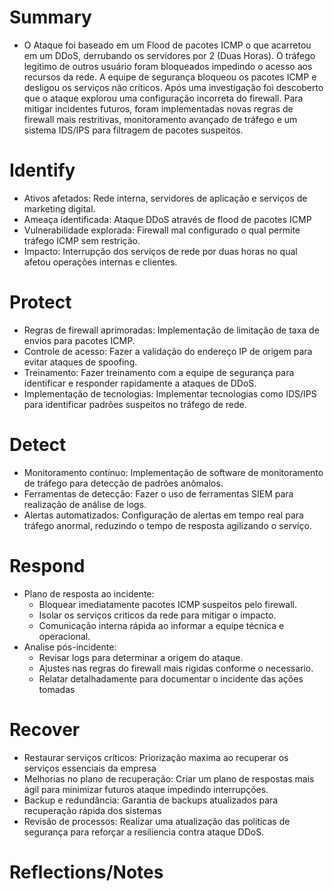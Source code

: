 # Summary
- O Ataque foi baseado em um Flood de pacotes ICMP o que acarretou em um DDoS, derrubando os servidores por 2 (Duas Horas). O tráfego legitimo de outros usuário foram bloqueados impedindo o acesso aos recursos da rede. A equipe de segurança bloqueou os pacotes ICMP e desligou os serviços não críticos. Após uma investigação foi descoberto que o ataque explorou uma configuração incorreta do firewall. Para mitigar incidentes futuros, foram implementadas novas regras de firewall mais restritivas, monitoramento avançado de tráfego e um sistema IDS/IPS para filtragem de pacotes suspeitos.

# Identify
- Ativos afetados: Rede interna, servidores de aplicação e serviços de marketing digital.
- Ameaça identificada: Ataque DDoS através de flood de pacotes ICMP
- Vulnerabilidade explorada: Firewall mal configurado o qual permite tráfego ICMP sem restrição.
- Impacto: Interrupção dos serviços de rede por duas horas no qual afetou operações internas e clientes.

# Protect
- Regras de firewall aprimoradas: Implementação de limitação de taxa de envios para pacotes ICMP.
- Controle de acesso: Fazer a validação do endereço IP de origem para evitar ataques de spoofing.
- Treinamento: Fazer treinamento com a equipe de segurança para identificar e responder rapidamente a ataques de DDoS.
- Implementação de tecnologias: Implementar tecnologias como IDS/IPS para identificar padrões suspeitos no tráfego de rede.

# Detect
- Monitoramento contínuo: Implementação de software de monitoramento de tráfego para detecção de padrões anômalos.
- Ferramentas de detecção: Fazer o uso de ferramentas SIEM para realização de análise de logs.
- Alertas automatizados: Configuração de alertas em tempo real para tráfego anormal, reduzindo o tempo de resposta agilizando o serviço.
# Respond
- Plano de resposta ao incidente:
	- Bloquear imediatamente pacotes ICMP suspeitos pelo firewall.
	- Isolar os serviços criticos da rede para mitigar o impacto.
	- Comunicação interna rápida ao informar a equipe técnica e operacional.
- Analise pós-incidente:
	- Revisar logs para determinar a origem do ataque.
	- Ajustes nas regras do firewall mais rigidas conforme o necessario.
	- Relatar detalhadamente para documentar o incidente das ações tomadas
# Recover
- Restaurar serviços críticos: Priorização maxima ao recuperar os serviços essenciais da empresa
- Melhorias no plano de recuperação: Criar um plano de respostas mais ágil para minimizar futuros ataque impedindo interrupções.
- Backup e redundância: Garantia de backups atualizados para recuperação rápida dos sistemas
- Revisão de processos: Realizar uma atualização das politicas de segurança para reforçar a resiliencia contra ataque DDoS.

# Reflections/Notes